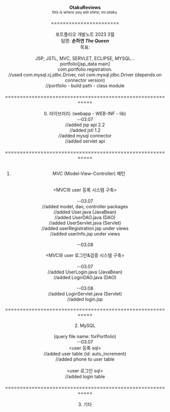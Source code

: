 <div align=center>
  
**OtakuReviews**<br>*<sub>this is where you will shine, mr.otaku.</sub>*<br>
<br>
=======================<br>
<br>
포트폴리오 개발노트 2023 3월<br>
팀명: **손하연 _The Queen_**<br>
목표: <br>
<br>
JSP, JSTL, MVC, SERVLET, ECLIPSE, MYSQL...<br>
portfolio[jsp_data main]<br>
com.portfolio.registration.<br>
//used com.mysql.cj.jdbc.Driver, not com.mysql.jdbc.Driver (depends on connector version)<br>
//portfolio - build path - class module<br>
<br>
===========================================================<br>
<br>
0. 라이브러리: (webapp - WEB-INF - lib)<br>
--03.07<br>
//added jsp api 2.2<br>
//added jstl 1.2<br>
//added mysql connector<br>
//added servlet api<br>
<br>
===========================================================<br>
<br>
1. MVC (Model-View-Controller) 패턴<br><br>

<MVC와 user 등록 시스템 구축><br><br>
--03.07<br>
//added model, dao, controller packages<br>
//added User.java (JavaBean)<br>
//added UserDAO.java (DAO)<br>
//added UserServlet.java (Servlet)<br>
//added userRegistration.jsp under views<br>
//added userInfo.jsp under views<br>
<br>
--03.08<br>

<MVC와 user 로그인&검증 시스템 구축><br><br>
--03.07<br>
//added UserLogin.java (JavaBean)<br>
//added LoginDAO.java (DAO)<br>
<br>
--03.08<br>
//added LoginServlet.java (Servlet)<br>
//added login.jsp<br>


===========================================================<br>
<br>
2. MySQL<br><br>
(query file name: forPortfolio)<br>
--03.07<br>
<user 등록 sql><br>
//added user table (id: auto_increment)<br>
//added phone to user table<br>
<br>
<user 로그인 sql><br>
//added login table<br>
<br>
===========================================================<br>
<br>
3. 기타<br>
<br>

  
  
  
  
  
  
  
  
  
  
  
  
  </div>
